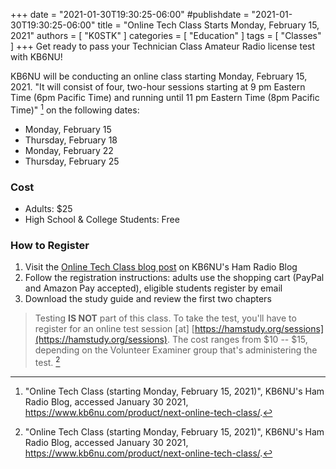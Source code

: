 +++
date = "2021-01-30T19:30:25-06:00"
#publishdate = "2021-01-30T19:30:25-06:00"
title = "Online Tech Class Starts Monday, February 15, 2021"
authors = [ "K0STK" ]
categories = [ "Education" ]
tags = [ "Classes" ]
+++
Get ready to pass your Technician Class Amateur Radio license test with KB6NU!

KB6NU will be conducting an online class starting Monday, February 15,
2021. "It will consist of four, two-hour sessions starting at 9 pm
Eastern Time (6pm Pacific Time) and running until 11 pm Eastern Time
(8pm Pacific Time)" [^1] on the following dates: <!--more-->

* Monday, February 15
* Thursday, February 18
* Monday, February 22
* Thursday, February 25

### Cost

* Adults: $25
* High School & College Students: Free

### How to Register

1. Visit the [Online Tech Class blog post](https://www.kb6nu.com/product/next-online-tech-class/)
on KB6NU's Ham Radio Blog
2. Follow the registration instructions: adults use the shopping cart (PayPal and Amazon Pay accepted), eligible students register by email
3. Download the study guide and review the first two chapters 

>Testing **IS NOT** part of this class. To take the test, you'll have to
>register for an online test session [at]
>[https://hamstudy.org/sessions](https://hamstudy.org/sessions).
>The cost ranges from $10 -- $15, depending on the Volunteer Examiner group
>that's administering the test. [^1]


[^1]: "Online Tech Class (starting Monday, February 15, 2021)", KB6NU's Ham Radio Blog, accessed January 30 2021, https://www.kb6nu.com/product/next-online-tech-class/.
